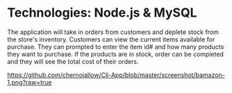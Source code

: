 
# Technologies:  Node.js & MySQL


The application will take in orders from customers and deplete stock from the store's inventory. Customers can view the current items available for purchase. They can prompted to enter the item id# and how many products they want to purchase.
If the products are in stock, order can be completed and they will see the total cost of their orders.

https://github.com/chernojallow/Cli-App/blob/master/screenshot/bamazon-1.png?raw=true
